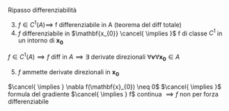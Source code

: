 Ripasso differenziabilità

3. $f \in C^1 (A) \implies$ f differenziabile in A (teorema del diff totale)
4. $f$ differenziabile in $\mathbf{x_{0}} \cancel{ \implies }$ f di classe $C^1$ in un intorno di $\mathbf{x_{0}}$

$f\in C^1(A) \implies f$ diff in $A \implies \exists$ derivate direzionali $\forall \mathbf{v} \forall \mathbf{x_{0}} \in A$



5. $f$ ammette derivate direzionali in $\mathbf{x_{0}}$

$\cancel{ \implies } \nabla f(\mathbf{x}_{0}) \neq 0$
$\cancel{ \implies }$ formula del gradiente
$\cancel{ \implies } f$ continua 
$\implies f$  non per forza differenziabile 